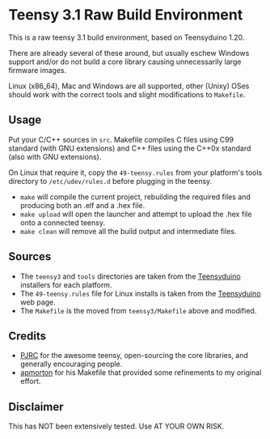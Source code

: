 Teensy 3.1 Raw Build Environment
================================

This is a raw teensy 3.1 build environment, based on Teensyduino 1.20.

There are already several of these around, but usually eschew Windows support and/or do not build a core library causing unnecessarily large firmware images.

Linux (x86_64), Mac and Windows are all supported, other (Unixy) OSes should work with the correct tools and slight modifications to `Makefile`.

Usage
-----

Put your C/C++ sources in `src`. Makefile compiles C files using C99 standard (with GNU extensions) and C++ files using the C++0x standard (also with GNU extensions).

On Linux that require it, copy the `49-teensy.rules` from your platform's tools directory to `/etc/udev/rules.d` before plugging in the teensy.

- `make` will compile the current project, rebuilding the required files and producing both an .elf and a .hex file.
- `make upload` will open the launcher and attempt to upload the .hex file onto a connected teensy.
- `make clean` will remove all the build output and intermediate files.

Sources
-------
- The `teensy3` and `tools` directories are taken from the [Teensyduino](http://www.pjrc.com/teensy/td_download.html) installers for each platform.
- The `49-teensy.rules` file for Linux installs is taken from the [Teensyduino](http://www.pjrc.com/teensy/td_download.html) web page.
- The `Makefile` is the moved from `teensy3/Makefile` above and modified.

Credits
-------
- [PJRC](https://www.pjrc.com/) for the awesome teensy, open-sourcing the core libraries, and generally encouraging people.
- [apmorton](https://github.com/apmorton/teensy-template) for his Makefile that provided some refinements to my original effort.

Disclaimer
----------
This has NOT been extensively tested. Use AT YOUR OWN RISK.
